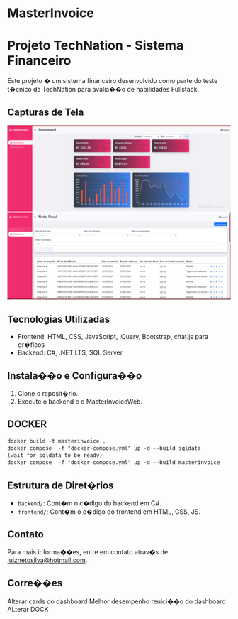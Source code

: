 # MasterInvoice
 # Projeto TechNation - Sistema Financeiro

Este projeto � um sistema financeiro desenvolvido como parte do teste t�cnico da TechNation para avalia��o de habilidades Fullstack.

## Capturas de Tela

![Dashboard](screenshots/dashboard.png)
![Lista de Notas](screenshots/notas.png)

## Tecnologias Utilizadas

- Frontend: HTML, CSS, JavaScript, jQuery, Bootstrap, chat.js para gr�ficos
- Backend: C#, .NET LTS, SQL Server

## Instala��o e Configura��o

1. Clone o reposit�rio.
4.  Execute o backend e o MasterInvoiceWeb.

## DOCKER
    docker build -t masterinvoice .
    docker compose  -f "docker-compose.yml" up -d --build sqldata 
    (wait for sqldata to be ready)
    docker compose  -f "docker-compose.yml" up -d --build masterinvoice

## Estrutura de Diret�rios

- `backend/`: Cont�m o c�digo do backend em C#.
- `frontend/`: Cont�m o c�digo do frontend em HTML, CSS, JS.



## Contato

Para mais informa��es, entre em contato atrav�s de [luiznetosilva@hotmail.com](mailto:luiznetosilva@hotmail.com).

## Corre��es
 Alterar cards do dashboard
 Melhor desempenho reuici��o do dashboard 
 ALterar DOCK
